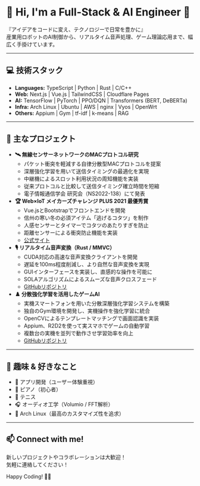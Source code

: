 # 👋 Hi, I'm a Full-Stack & AI Engineer 🚀

『アイデアをコードに変え、テクノロジーで日常を豊かに』  
産業用ロボットのAI制御から、リアルタイム音声処理、ゲーム理論応用まで、幅広く手掛けています。

---

## 💻 技術スタック
- **Languages:** TypeScript | Python | Rust | C/C++
- **Web:** Next.js | Vue.js | TailwindCSS | Cloudflare Pages
- **AI:** TensorFlow | PyTorch | PPO/DQN | Transformers (BERT, DeBERTa)
- **Infra:** Arch Linux | Ubuntu | AWS | nginx | Vyos | OpenWrt
- **Others:** Appium | Gym | tf-idf | k-means | RAG

---

## 🚀 主なプロジェクト
- **🛰️ 無線センサーネットワークのMACプロトコル研究**
  - パケット衝突を軽減する自律分散型MACプロトコルを提案
  - 深層強化学習を用いて送信タイミングの最適化を実現
  - 中継機によるスロット利用状況の周知機能を実装
  - 従来プロトコルと比較して送信タイミング確立時間を短縮
  - 電子情報通信学会 研究会（NS2022-138）にて発表
- **🏆 Web×IoT メイカーズチャレンジ PLUS 2021 最優秀賞**
  - Vue.jsとBootstrapでフロントエンドを開発
  - 信州の寒い冬の必須アイテム「逃げるコタツ」を制作
  - 人感センサーとタイマーでコタツのあたりすぎを防止
  - 距離センサーによる衝突防止機能を実装
  - [公式サイト](https://webiotmakers.github.io/2021/shinshu/)
- **🎙️ リアルタイム音声変換（Rust / MMVC）**
  - CUDA対応の高速な音声変換クライアントを開発
  - 遅延を100ms程度削減し、より自然な音声変換を実現
  - GUIインターフェースを実装し、直感的な操作を可能に
  - SOLAアルゴリズムによるスムーズな音声クロスフェード
  - [GitHubリポジトリ](https://github.com/kuuchan-code/MMVC_Client)
- **♟️ 分散強化学習を活用したゲームAI**
  - 実機スマートフォンを用いた分散深層強化学習システムを構築
  - 独自のGym環境を開発し、実機操作を強化学習に統合
  - OpenCVによるテンプレートマッチングで画面認識を実装
  - Appium、R2D2を使って実スマホでゲームの自動学習
  - 複数台の実機を並列で動作させ学習効率を向上
  - [GitHubリポジトリ](https://github.com/kuuchan-code/dtb-rl2)


---

## 🎯 趣味 & 好きなこと
- 📱 アプリ開発（ユーザー体験重視）
- 🎹 ピアノ（初心者）
- 🎾 テニス
- 🎧 オーディオ工学（Volumio / FFT解析）
- 🐧 Arch Linux（最高のカスタマイズ性を追求）

---

## 📫 Connect with me!
新しいプロジェクトやコラボレーションは大歓迎！  
気軽に連絡してください！

Happy Coding! 🚀✨

